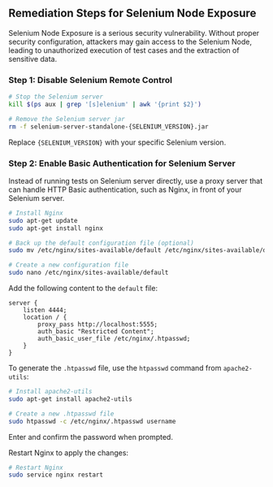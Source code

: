 

## Remediation Steps for Selenium Node Exposure

Selenium Node Exposure is a serious security vulnerability. Without proper security configuration, attackers may gain access to the Selenium Node, leading to unauthorized execution of test cases and the extraction of sensitive data.

### Step 1: Disable Selenium Remote Control 

```bash
# Stop the Selenium server
kill $(ps aux | grep '[s]elenium' | awk '{print $2}')

# Remove the Selenium server jar
rm -f selenium-server-standalone-{SELENIUM_VERSION}.jar
```
Replace `{SELENIUM_VERSION}` with your specific Selenium version.

### Step 2: Enable Basic Authentication for Selenium Server

Instead of running tests on Selenium server directly, use a proxy server that can handle HTTP Basic authentication, such as Nginx, in front of your Selenium server.

```bash
# Install Nginx
sudo apt-get update
sudo apt-get install nginx

# Back up the default configuration file (optional)
sudo mv /etc/nginx/sites-available/default /etc/nginx/sites-available/default.bak

# Create a new configuration file
sudo nano /etc/nginx/sites-available/default
```

Add the following content to the `default` file:

```nginx
server {
    listen 4444;
    location / {
        proxy_pass http://localhost:5555;
        auth_basic "Restricted Content";
        auth_basic_user_file /etc/nginx/.htpasswd;
    }
}
```

To generate the `.htpasswd` file, use the `htpasswd` command from `apache2-utils`:

```bash
# Install apache2-utils
sudo apt-get install apache2-utils

# Create a new .htpasswd file
sudo htpasswd -c /etc/nginx/.htpasswd username
```

Enter and confirm the password when prompted.

Restart Nginx to apply the changes:

```bash
# Restart Nginx
sudo service nginx restart
```